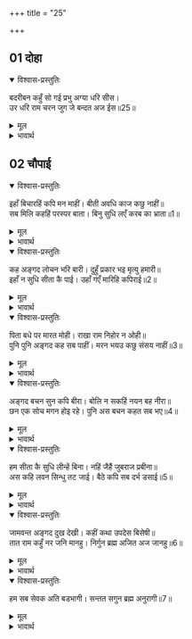 +++
title = "25"

+++


## 01 दोहा
<details open><summary>विश्वास-प्रस्तुतिः</summary>

बदरीबन कहुँ सो गई प्रभु अग्या धरि सीस।  
उर धरि राम चरन जुग जे बन्दत अज ईस॥25॥  
</details>

<details><summary>मूल</summary>

बदरीबन कहुँ सो गई प्रभु अग्या धरि सीस।  
उर धरि राम चरन जुग जे बन्दत अज ईस॥25॥  
</details>

<details><summary>भावार्थ</summary>

प्रभु की आज्ञा सिर पर धारण कर और श्री रामजी के युगल चरणों को, जिनकी ब्रह्मा और महेश भी वन्दना करते हैं, हृदय में धारण कर वह (स्वयम्प्रभा) बदरिकाश्रम को चली गई॥25॥  
</details>





## 02 चौपाई
<details open><summary>विश्वास-प्रस्तुतिः</summary>

इहाँ बिचारहिं कपि मन माहीं। बीती अवधि काज कछु नाहीं॥  
सब मिलि कहहिं परस्पर बाता। बिनु सुधि लएँ करब का भ्राता॥1॥  
</details>

<details><summary>मूल</summary>

इहाँ बिचारहिं कपि मन माहीं। बीती अवधि काज कछु नाहीं॥  
सब मिलि कहहिं परस्पर बाता। बिनु सुधि लएँ करब का भ्राता॥1॥  
</details>

<details><summary>भावार्थ</summary>

यहाँ वानरगण मन में विचार कर रहे हैं कि अवधि तो बीत गई, पर काम कुछ न हुआ। सब मिलकर आपस में बात करने लगे कि हे भाई! अब तो सीताजी की खबर लिए बिना लौटकर भी क्या करेङ्गे!॥1॥  
</details>

<details open><summary>विश्वास-प्रस्तुतिः</summary>

कह अङ्गद लोचन भरि बारी। दुहुँ प्रकार भइ मृत्यु हमारी॥  
इहाँ न सुधि सीता कै पाई। उहाँ गएँ मारिहि कपिराई॥2॥  
</details>

<details><summary>मूल</summary>

कह अङ्गद लोचन भरि बारी। दुहुँ प्रकार भइ मृत्यु हमारी॥  
इहाँ न सुधि सीता कै पाई। उहाँ गएँ मारिहि कपिराई॥2॥  
</details>

<details><summary>भावार्थ</summary>

अङ्गद ने नेत्रों में जल भरकर कहा कि दोनों ही प्रकार से हमारी मृत्यु हुई। यहाँ तो सीताजी की सुध नहीं मिली और वहाँ जाने पर वानरराज सुग्रीव मार डालेङ्गे॥2॥  
</details>

<details open><summary>विश्वास-प्रस्तुतिः</summary>

पिता बधे पर मारत मोही। राखा राम निहोर न ओही॥  
पुनि पुनि अङ्गद कह सब पाहीं। मरन भयउ कछु संसय नाहीं॥3॥  
</details>

<details><summary>मूल</summary>

पिता बधे पर मारत मोही। राखा राम निहोर न ओही॥  
पुनि पुनि अङ्गद कह सब पाहीं। मरन भयउ कछु संसय नाहीं॥3॥  
</details>

<details><summary>भावार्थ</summary>

वे तो पिता के वध होने पर ही मुझे मार डालते। श्री रामजी ने ही मेरी रक्षा की, इसमें सुग्रीव का कोई एहसान नहीं है। अङ्गद बार-बार सबसे कह रहे हैं कि अब मरण हुआ, इसमें कुछ भी सन्देह नहीं है॥3॥  
</details>

<details open><summary>विश्वास-प्रस्तुतिः</summary>

अङ्गद बचन सुन कपि बीरा। बोलि न सकहिं नयन बह नीरा॥  
छन एक सोच मगन होइ रहे। पुनि अस बचन कहत सब भए॥4॥  
</details>

<details><summary>मूल</summary>

अङ्गद बचन सुन कपि बीरा। बोलि न सकहिं नयन बह नीरा॥  
छन एक सोच मगन होइ रहे। पुनि अस बचन कहत सब भए॥4॥  
</details>

<details><summary>भावार्थ</summary>

वानर वीर अङ्गद के वचन सुनते हैं, किन्तु कुछ बोल नहीं सकते। उनके नेत्रों से जल बह रहा है। एक क्षण के लिए सब सोच में मग्न हो रहे। फिर सब ऐसा वचन कहने लगे-॥4॥  
</details>

<details open><summary>विश्वास-प्रस्तुतिः</summary>

हम सीता कै सुधि लीन्हें बिना। नहिं जैहैं जुबराज प्रबीना॥  
अस कहि लवन सिन्धु तट जाई। बैठे कपि सब दर्भ डसाई॥5॥  
</details>

<details><summary>मूल</summary>

हम सीता कै सुधि लीन्हें बिना। नहिं जैहैं जुबराज प्रबीना॥  
अस कहि लवन सिन्धु तट जाई। बैठे कपि सब दर्भ डसाई॥5॥  
</details>

<details><summary>भावार्थ</summary>

हे सुयोग्य युवराज! हम लोग सीताजी की खोज लिए बिना नहीं लौटेङ्गे। ऐसा कहकर लवणसागर के तट पर जाकर सब वानर कुश बिछाकर बैठ गए॥5॥  
</details>

<details open><summary>विश्वास-प्रस्तुतिः</summary>

जामवन्त अङ्गद दुख देखी। कहीं कथा उपदेस बिसेषी॥  
तात राम कहुँ नर जनि मानहु। निर्गुन ब्रह्म अजित अज जानहु॥6॥  
</details>

<details><summary>मूल</summary>

जामवन्त अङ्गद दुख देखी। कहीं कथा उपदेस बिसेषी॥  
तात राम कहुँ नर जनि मानहु। निर्गुन ब्रह्म अजित अज जानहु॥6॥  
</details>

<details><summary>भावार्थ</summary>

जाम्बवान्‌ ने अङ्गद का दुःख देखकर विशेष उपदेश की कथाएँ कहीं। (वे बोले-) हे तात! श्री रामजी को मनुष्य न मानो, उन्हें निर्गुण ब्रह्म, अजेय और अजन्मा समझो॥6॥  
</details>

<details open><summary>विश्वास-प्रस्तुतिः</summary>

हम सब सेवक अति बडभागी। सन्तत सगुन ब्रह्म अनुरागी॥7॥  
</details>

<details><summary>मूल</summary>

हम सब सेवक अति बडभागी। सन्तत सगुन ब्रह्म अनुरागी॥7॥  
</details>

<details><summary>भावार्थ</summary>

हम सब सेवक अत्यन्त बडभागी हैं, जो निरन्तर सगुण ब्रह्म (श्री रामजी) में प्रीति रखते हैं॥7॥  
</details>
